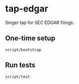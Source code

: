 # tap-edgar

Singer tap for SEC EDGAR filings.

## One-time setup

    script/bootstrap

## Run tests
    
    script/test

